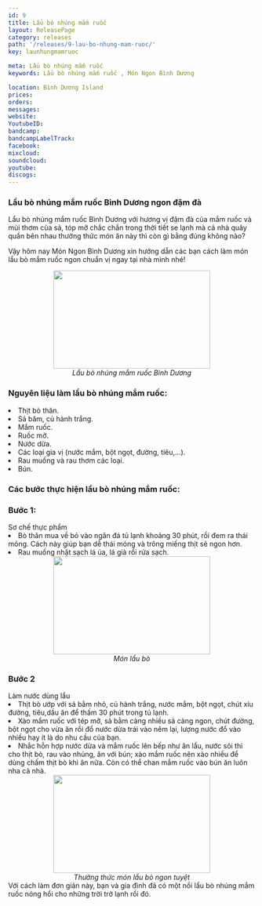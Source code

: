 ```yaml
---
id: 9
title: Lẩu bò nhúng mắm ruốc
layout: ReleasePage
category: releases
path: '/releases/9-lau-bo-nhung-mam-ruoc/'
key: launhungmamruoc

meta: Lẩu bò nhúng mắm ruốc
keywords: Lẩu bò nhúng mắm ruốc , Món Ngon Bình Dương

location: Bình Dương Island
prices: 
orders: 
messages:
website: 
YoutubeID: 
bandcamp: 
bandcampLabelTrack: 
facebook: 
mixcloud: 
soundcloud: 
youtube: 
discogs: 
---
```

<h3>Lẩu bò nhúng mắm ruốc Bình Dương ngon đậm đà</h3>
Lẩu bò nhúng mắm ruốc Bình Dương với hương vị đậm đà của mắm ruốc và mùi thơm của sả, tóp mỡ chắc chắn trong thời tiết se lạnh mà cả nhà quây quần bên nhau thưởng thức món ăn này thì còn gì bằng đúng không nào?

Vậy hôm nay Món Ngon Bình Dương xin hướng dẫn các bạn cách làm món lẩu bò mắm ruốc ngon chuẩn vị ngay tại nhà mình nhé!
<div align="center"><img src="http://www.thegioiamthuc.com/wp-content/uploads/2017/09/lau-bo-nhung-mam-ruoc-600x506.jpg" width="320px" height="200px"></div>
<center><em>Lẩu bò nhúng mắm ruốc Bình Dương</em></center>
<h3>Nguyên liệu làm lẩu bò nhúng mắm ruốc:</h3>

<li>Thịt bò thăn.</li>
<li>Sả băm, củ hành trắng.</li>
<li>Mắm ruốc.</li>
<li>Ruốc mỡ.</li>
<li>Nước dừa.</li>
<li>Các loại gia vị (nước mắm, bột ngọt, đường, tiêu,…).</li>
<li>Rau muống và rau thơm các loại.</li>
<li>Bún.</li>
<h3>Các bước thực hiện lẩu bò nhúng mắm ruốc:</h3>

<h3>Bước 1:</h3> Sơ chế thực phẩm

<li>Bò thăn mua về bỏ vào ngăn đá tủ lạnh khoảng 30 phút, rồi đem ra thái mỏng. Cách này giúp bạn dễ thái mỏng và trông miếng thịt sẽ ngon hơn.</li>
<li>Rau muống nhặt sạch lá úa, lá già rồi rửa sạch.</li>
<div align="center"><img src="http://www.thegioiamthuc.com/wp-content/uploads/2017/09/lau-bo-nhung-mam-ruoc1-600x400.jpg" width="320px" height="200px"></div>
<center><em>Món lẩu bò</em></center>
<h3>Bước 2</h3> Làm nước dùng lẩu

<li>Thịt bò ướp với sả bằm nhỏ, củ hành trắng, nước mắm, bột ngọt, chút xíu đường, tiêu,dầu ăn để thấm 30 phút trong tủ lạnh.</li>
<li>Xào mắm ruốc với tép mỡ, sả bằm càng nhiều sả càng ngon, chút đường, bột ngọt cho vừa ăn rồi đổ nước dừa trái vào nêm lại, lượng nước đổ vào nhiều hay ít là do nhu cầu của bạn.</li>
<li>Nhắc hỗn hợp nước dừa và mắm ruốc lên bếp như ăn lẩu, nước sôi thì cho thịt bò, rau vào nhúng, ăn với bún; xào mắm ruốc nên xào nhiều để dùng chấm thịt bò khi ăn nữa. Còn có thể chan mắm ruốc vào bún ăn luôn nha cả nhà.</li>
<div align="center"><img src="http://www.thegioiamthuc.com/wp-content/uploads/2017/09/lau-bo-nhung-mam-ruoc2-600x331.jpg" width="320px" height="200px"></div>
<center><em>Thưởng thức món lẩu bò ngon tuyệt</em></center>
Với cách làm đơn giản này, bạn và gia đình đã có một nồi lẩu bò nhúng mắm ruốc nóng hổi cho những trời trở lạnh rồi đó.
